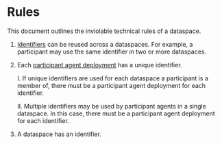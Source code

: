 # Rules

This document outlines the inviolable technical rules of a dataspace.

1. [Identifiers](terminology.md#identifier) can be reused across a dataspaces. For example, a participant may use the same identifier in two or more dataspaces.

2. Each [participant agent deployment](terminology.md#participant-agent-deployment) has a unique identifier. 
    
    I. If unique identifiers are used for each dataspace a participant is a member of, there must be a participant agent deployment for each identifier. 
    
    II. Multiple identifiers may be used by participant agents in a single dataspace. In this case, there must be a participant agent deployment for each identifier.

3. A dataspace has an identifier.

